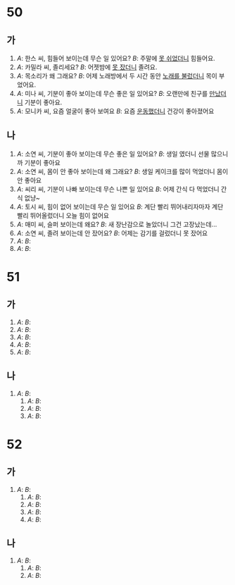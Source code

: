 # 50
## 가
1. *A*: 한스 씨, 힘들어 보이는데 무슨 일 있어요?
   *B*: 주말에 <u>못 쉬었더니</u> 힘들어요.
2. *A*: 카밀라 씨, 졸리세요?
   *B*: 어젯밤에 <u>못 잤더니</u> 졸려요.
3. *A*: 목소리가 왜 그래요?
   *B*: 어제 노래방에서 두 시간 동안 <u>노래를 불렀더니</u> 목이 부었어요.
4. *A*: 미나 씨, 기분이 좋아 보이는데 무슨 좋은 일 있어요?
   *B*: 오랜만에 친구를 <u>만났더니</u> 기분이 좋아요.
5. *A*: 모니카 씨, 요즘 얼굴이 좋아 보여요
   *B*: 요즘 <u>운동했더니</u> 건강이 좋아졌어요
## 나
1. *A*: 소연 씨, 기분이 좋아 보이는데 무슨 좋은 일 있어요?
   *B*: 생일 였더니 선물 많으니까 기분이 좋아요
2. *A*: 소연 씨, 몸이 안 좋아 보이는데 왜 그래요?
   *B*: 생일 케이크를 많이 먹었더니 몸이 안 좋아요
3. *A*: 씨리 씨, 기분이  나빠 보이는데 무슨 나쁜 일 있어요
   *B*: 어제 간식 다 먹었더니 간식 없냥~
4. *A*: 토시 씨, 힘이 없어 보이는데 무슨 일 있어요
   *B*: 계단 빨리 뛰어내리자마자 계단 빨리 뛰어올렀더니 오늘 힘이 없어요
5. *A*: 매미 씨, 슬퍼 보이는데 왜요?
   *B*: 새 장난감으로 놀았더니 그건 고장났는데...
6. *A*: 소연 씨, 졸려 보이는데 안 잤어요?
   *B*: 어제는 감기를 걸렀더니 못 잤어요
7. *A*:
   *B*:
8. *A*:
   *B*:
# 51
## 가
1. *A*:
   *B*:
2. *A*:
   *B*:
3. *A*:
   *B*:
4. *A*:
   *B*:
5. *A*:
   *B*:
## 나
1. *A*:
   *B*:
   1. *A*:
   *B*:
   1. *A*:
   *B*:
   1. *A*:
   *B*:
# 52
## 가
1. *A*:
   *B*:
   1. *A*:
   *B*:
   1. *A*:
   *B*:
   1. *A*:
   *B*:
   1. *A*:
   *B*:
## 나
1. *A*:
   *B*:
   1. *A*:
   *B*:
   1. *A*:
   *B*:
